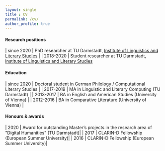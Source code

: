 ```yaml
---
layout: single
title : CV
permalink: /cv/
author_profile: true
---
```


#### Research positions

| since 2020     |  PhD researcher at TU Darmstadt, [Institute of Linguistics and Literary Studies](https://www.linglit.tu-darmstadt.de/institutlinglit/index.en.jsp)      |
| 2018-2020 | Student researcher at TU Darmstadt, [Institute of Linguistics and Literary Studies](https://www.linglit.tu-darmstadt.de/institutlinglit/index.en.jsp) 

#### Education

| since 2020      | Doctoral student in German Philology / Computational Literary Studies |
| 2017-2019   | MA in Linguistic and Literary Computing (TU Darmstadt) |
| 2013-2017   | BA in English and American Studies (University of Vienna) |
| 2012-2016   | BA in Comparative Literature (University of Vienna) |

#### Honours & awards

| 2020   | Award for outstanding Master’s projects in the research area of "Digital Humanities" (TU Darmstadt)|
| 2017   | CLARIN-D Fellowship (European Summer University)|
| 2016   | CLARIN-D Fellowship (European Summer University)|